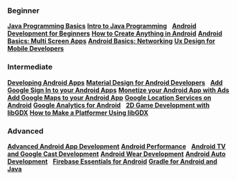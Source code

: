 ### Beginner

[**Java Programming Basics**](https://www.udacity.com/course/java-programming-basics--ud282)
[**Intro to Java Programming**](https://www.udacity.com/course/intro-to-java-programming--cs046)
&nbsp;
[**Android Development for Beginners**](https://www.udacity.com/course/android-development-for-beginners--ud837)
[**How to Create Anything in Android**](https://www.udacity.com/course/how-to-create-anything-in-android--ud802)
[**Android Basics: Multi Screen Apps**](https://www.udacity.com/course/android-basics-multi-screen-apps--ud839)
[**Android Basics: Networking**](https://www.udacity.com/course/android-basics-networking--ud843)
[**Ux Design for Mobile Developers**](https://www.udacity.com/course/ux-design-for-mobile-developers--ud849)

### Intermediate

[**Developing Android Apps**](https://www.udacity.com/course/developing-android-apps--ud853)
[**Material Design for Android Developers**](https://www.udacity.com/course/material-design-for-android-developers--ud862)
&nbsp;
[**Add Google Sign In to your Android Apps**](https://www.udacity.com/course/add-google-sign-in-to-your-android-apps--ud876-5)
[**Monetize your Android App with Ads**](https://www.udacity.com/course/monetize-your-android-app-with-ads--ud876-3)
[**Add Google Maps to your Android App**](https://www.udacity.com/course/add-google-maps-to-your-android-app--ud876-4)
[**Google Location Services on Android**](https://www.udacity.com/course/google-location-services-on-android--ud876-1)
[**Google Analytics for Android**](https://www.udacity.com/course/google-analytics-for-android--ud876-2)
&nbsp;
[**2D Game Development with libGDX**](https://www.udacity.com/course/2d-game-development-with-libgdx--ud405)
[**How to Make a Platformer Using libGDX**](https://www.udacity.com/course/how-to-make-a-platformer-using-libgdx--ud406)

### Advanced

[**Advanced Android App Development**](https://www.udacity.com/course/advanced-android-app-development--ud855)
[**Android Performance**](https://www.udacity.com/course/android-performance--ud825)
&nbsp;
[**Android TV and Google Cast Development**](https://www.udacity.com/course/android-tv-and-google-cast-development--ud875B)
[**Android Wear Development**](https://www.udacity.com/course/android-wear-development--ud875A)
[**Android Auto Development**](https://www.udacity.com/course/android-auto-development--ud875C)
&nbsp;
[**Firebase Essentials for Android**](https://www.udacity.com/course/firebase-essentials-for-android--ud009)
[**Gradle for Android and Java**](https://www.udacity.com/course/gradle-for-android-and-java--ud867)
